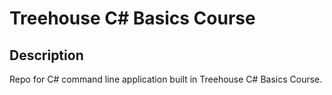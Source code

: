 <h1>Treehouse C# Basics Course</h1>

<h2>Description</h2>

Repo for C# command line application built in Treehouse C# Basics Course.
